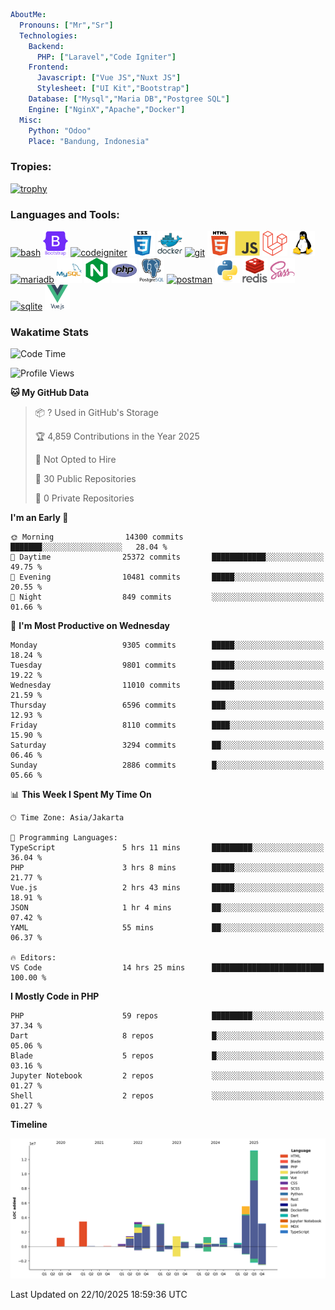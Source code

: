 ```yaml
AboutMe:
  Pronouns: ["Mr","Sr"]
  Technologies:
    Backend:
      PHP: ["Laravel","Code Igniter"]
    Frontend:
      Javascript: ["Vue JS","Nuxt JS"]
      Stylesheet: ["UI Kit","Bootstrap"]
    Database: ["Mysql","Maria DB","Postgree SQL"]
    Engine: ["NginX","Apache","Docker"]
  Misc:
    Python: "Odoo"
    Place: "Bandung, Indonesia"
```
### Tropies:

[![trophy](https://github-profile-trophy.vercel.app/?username=vheins&rank=-C,-B)](https://github.com/vheins)

### Languages and Tools:

[<img src="https://www.vectorlogo.zone/logos/gnu_bash/gnu_bash-icon.svg" alt="bash" width="40" height="40"/>](https://www.gnu.org/software/bash/)
[<img src="https://raw.githubusercontent.com/devicons/devicon/master/icons/bootstrap/bootstrap-plain-wordmark.svg" alt="bootstrap" width="40" height="40"/>](https://getbootstrap.com)
[<img src="https://cdn.worldvectorlogo.com/logos/codeigniter.svg" alt="codeigniter" width="40" height="40"/>](https://codeigniter.com)
[<img src="https://raw.githubusercontent.com/devicons/devicon/master/icons/css3/css3-original-wordmark.svg" alt="css3" width="40" height="40"/>](https://www.w3schools.com/css/)
[<img src="https://raw.githubusercontent.com/devicons/devicon/master/icons/docker/docker-original-wordmark.svg" alt="docker" width="40" height="40"/>](https://www.docker.com/)
[<img src="https://www.vectorlogo.zone/logos/git-scm/git-scm-icon.svg" alt="git" width="40" height="40"/>](https://git-scm.com/)
[<img src="https://raw.githubusercontent.com/devicons/devicon/master/icons/html5/html5-original-wordmark.svg" alt="html5" width="40" height="40"/>](https://www.w3.org/html/)
[<img src="https://raw.githubusercontent.com/devicons/devicon/master/icons/javascript/javascript-original.svg" alt="javascript" width="40" height="40"/>](https://developer.mozilla.org/en-US/docs/Web/JavaScript)
[<img src="https://raw.githubusercontent.com/devicons/devicon/master/icons/laravel/laravel-original.svg" alt="laravel" width="40" height="40"/>](https://laravel.com/)
[<img src="https://raw.githubusercontent.com/devicons/devicon/master/icons/linux/linux-original.svg" alt="linux" width="40" height="40"/>](https://www.linux.org/)
[<img src="https://www.vectorlogo.zone/logos/mariadb/mariadb-icon.svg" alt="mariadb" width="40" height="40"/>](https://mariadb.org/)
[<img src="https://raw.githubusercontent.com/devicons/devicon/master/icons/mysql/mysql-original-wordmark.svg" alt="mysql" width="40" height="40"/>](https://www.mysql.com/)
[<img src="https://raw.githubusercontent.com/devicons/devicon/master/icons/nginx/nginx-original.svg" alt="nginx" width="40" height="40"/>](https://www.nginx.com)
[<img src="https://raw.githubusercontent.com/devicons/devicon/master/icons/php/php-original.svg" alt="php" width="40" height="40"/>](https://www.php.net)
[<img src="https://raw.githubusercontent.com/devicons/devicon/master/icons/postgresql/postgresql-original-wordmark.svg" alt="postgresql" width="40" height="40"/>](https://www.postgresql.org)
[<img src="https://www.vectorlogo.zone/logos/getpostman/getpostman-icon.svg" alt="postman" width="40" height="40"/>](https://postman.com)
[<img src="https://raw.githubusercontent.com/devicons/devicon/master/icons/python/python-original.svg" alt="python" width="40" height="40"/>](https://www.python.org)
[<img src="https://raw.githubusercontent.com/devicons/devicon/master/icons/redis/redis-original-wordmark.svg" alt="redis" width="40" height="40"/>](https://redis.io)
[<img src="https://raw.githubusercontent.com/devicons/devicon/master/icons/sass/sass-original.svg" alt="sass" width="40" height="40"/>](https://sass-lang.com)
[<img src="https://www.vectorlogo.zone/logos/sqlite/sqlite-icon.svg" alt="sqlite" width="40" height="40"/>](https://www.sqlite.org/)
[<img src="https://raw.githubusercontent.com/devicons/devicon/master/icons/vuejs/vuejs-original-wordmark.svg" alt="vuejs" width="40" height="40"/>](https://vuejs.org/)

### Wakatime Stats

<!--START_SECTION:waka-->
![Code Time](http://img.shields.io/badge/Code%20Time-3%2C281%20hrs%2044%20mins-blue)

![Profile Views](http://img.shields.io/badge/Profile%20Views-1-blue)

**🐱 My GitHub Data** 

> 📦 ? Used in GitHub's Storage 
 > 
> 🏆 4,859 Contributions in the Year 2025
 > 
> 🚫 Not Opted to Hire
 > 
> 📜 30 Public Repositories 
 > 
> 🔑 0 Private Repositories 
 > 
**I'm an Early 🐤** 

```text
🌞 Morning                14300 commits       ███████░░░░░░░░░░░░░░░░░░   28.04 % 
🌆 Daytime                25372 commits       ████████████░░░░░░░░░░░░░   49.75 % 
🌃 Evening                10481 commits       █████░░░░░░░░░░░░░░░░░░░░   20.55 % 
🌙 Night                  849 commits         ░░░░░░░░░░░░░░░░░░░░░░░░░   01.66 % 
```
📅 **I'm Most Productive on Wednesday** 

```text
Monday                   9305 commits        █████░░░░░░░░░░░░░░░░░░░░   18.24 % 
Tuesday                  9801 commits        █████░░░░░░░░░░░░░░░░░░░░   19.22 % 
Wednesday                11010 commits       █████░░░░░░░░░░░░░░░░░░░░   21.59 % 
Thursday                 6596 commits        ███░░░░░░░░░░░░░░░░░░░░░░   12.93 % 
Friday                   8110 commits        ████░░░░░░░░░░░░░░░░░░░░░   15.90 % 
Saturday                 3294 commits        ██░░░░░░░░░░░░░░░░░░░░░░░   06.46 % 
Sunday                   2886 commits        █░░░░░░░░░░░░░░░░░░░░░░░░   05.66 % 
```


📊 **This Week I Spent My Time On** 

```text
🕑︎ Time Zone: Asia/Jakarta

💬 Programming Languages: 
TypeScript               5 hrs 11 mins       █████████░░░░░░░░░░░░░░░░   36.04 % 
PHP                      3 hrs 8 mins        █████░░░░░░░░░░░░░░░░░░░░   21.77 % 
Vue.js                   2 hrs 43 mins       █████░░░░░░░░░░░░░░░░░░░░   18.91 % 
JSON                     1 hr 4 mins         ██░░░░░░░░░░░░░░░░░░░░░░░   07.42 % 
YAML                     55 mins             ██░░░░░░░░░░░░░░░░░░░░░░░   06.37 % 

🔥 Editors: 
VS Code                  14 hrs 25 mins      █████████████████████████   100.00 % 
```

**I Mostly Code in PHP** 

```text
PHP                      59 repos            █████████░░░░░░░░░░░░░░░░   37.34 % 
Dart                     8 repos             █░░░░░░░░░░░░░░░░░░░░░░░░   05.06 % 
Blade                    5 repos             █░░░░░░░░░░░░░░░░░░░░░░░░   03.16 % 
Jupyter Notebook         2 repos             ░░░░░░░░░░░░░░░░░░░░░░░░░   01.27 % 
Shell                    2 repos             ░░░░░░░░░░░░░░░░░░░░░░░░░   01.27 % 
```



**Timeline**

![Lines of Code chart](https://raw.githubusercontent.com/vheins/vheins/main/assets/bar_graph.png)


 Last Updated on 22/10/2025 18:59:36 UTC
<!--END_SECTION:waka-->
